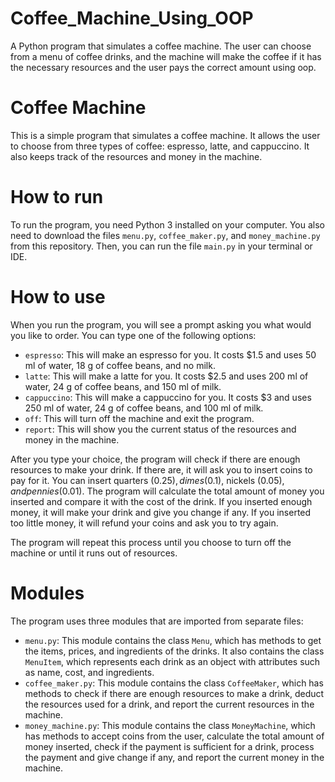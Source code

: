 # Coffee_Machine_Using_OOP
A Python program that simulates a coffee machine. The user can choose from a menu of coffee drinks, and the machine will make the coffee 
if it has the necessary resources and the user pays the correct amount using oop.

# Coffee Machine

This is a simple program that simulates a coffee machine. It allows the user to choose from three types of coffee: espresso, latte, and 
cappuccino. It also keeps track of the resources and money in the machine.

# How to run

To run the program, you need Python 3 installed on your computer. You also need to download the files `menu.py`, `coffee_maker.py`, and 
`money_machine.py` from this repository. Then, you can run the file `main.py` in your terminal or IDE.

# How to use

When you run the program, you will see a prompt asking you what would you like to order. You can type one of the following options:

- `espresso`: This will make an espresso for you. It costs $1.5 and uses 50 ml of water, 18 g of coffee beans, and no milk.
- `latte`: This will make a latte for you. It costs $2.5 and uses 200 ml of water, 24 g of coffee beans, and 150 ml of milk.
- `cappuccino`: This will make a cappuccino for you. It costs $3 and uses 250 ml of water, 24 g of coffee beans, and 100 ml of milk.
- `off`: This will turn off the machine and exit the program.
- `report`: This will show you the current status of the resources and money in the machine.

After you type your choice, the program will check if there are enough resources to make your drink. If there are, it will ask you to insert coins
to pay for it. You can insert quarters ($0.25), dimes ($0.1), nickels ($0.05), and pennies ($0.01). The program will calculate the total amount
of money you inserted and compare it with the cost of the drink. If you inserted enough money, it will make your drink and give you change if any.
If you inserted too little money, it will refund your coins and ask you to try again.

The program will repeat this process until you choose to turn off the machine or until it runs out of resources.

# Modules

The program uses three modules that are imported from separate files:

- `menu.py`: This module contains the class `Menu`, which has methods to get the items, prices, and ingredients of the drinks.
  It also contains the class `MenuItem`, which represents each drink as an object with attributes such as name, cost, and ingredients.
- `coffee_maker.py`: This module contains the class `CoffeeMaker`, which has methods to check if there are enough resources to make a drink,
  deduct the resources used for a drink, and report the current resources in the machine.
- `money_machine.py`: This module contains the class `MoneyMachine`, which has methods to accept coins from the user, calculate the total amount of money inserted,
  check if the payment is sufficient for a drink, process the payment and give change if any, and report the current money in the machine.

